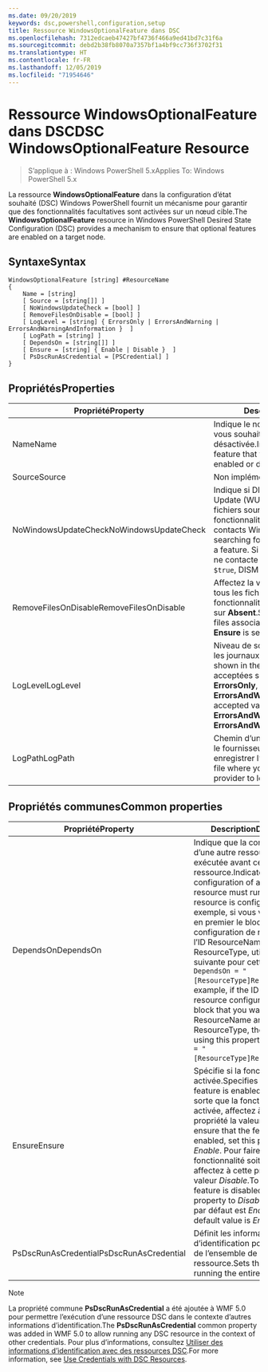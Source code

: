 ```yaml
---
ms.date: 09/20/2019
keywords: dsc,powershell,configuration,setup
title: Ressource WindowsOptionalFeature dans DSC
ms.openlocfilehash: 7312edcaeb47427bf4736f466a9ed41bd7c31f6a
ms.sourcegitcommit: debd2b38fb8070a7357bf1a4bf9cc736f3702f31
ms.translationtype: HT
ms.contentlocale: fr-FR
ms.lasthandoff: 12/05/2019
ms.locfileid: "71954646"
---
```

# <a name="dsc-windowsoptionalfeature-resource"></a><span data-ttu-id="aadfc-103">Ressource WindowsOptionalFeature dans DSC</span><span class="sxs-lookup"><span data-stu-id="aadfc-103">DSC WindowsOptionalFeature Resource</span></span>

> <span data-ttu-id="aadfc-104">S’applique à : Windows PowerShell 5.x</span><span class="sxs-lookup"><span data-stu-id="aadfc-104">Applies To: Windows PowerShell 5.x</span></span>

<span data-ttu-id="aadfc-105">La ressource **WindowsOptionalFeature** dans la configuration d’état souhaité (DSC) Windows PowerShell fournit un mécanisme pour garantir que des fonctionnalités facultatives sont activées sur un nœud cible.</span><span class="sxs-lookup"><span data-stu-id="aadfc-105">The **WindowsOptionalFeature** resource in Windows PowerShell Desired State Configuration (DSC) provides a mechanism to ensure that optional features are enabled on a target node.</span></span>

## <a name="syntax"></a><span data-ttu-id="aadfc-106">Syntaxe</span><span class="sxs-lookup"><span data-stu-id="aadfc-106">Syntax</span></span>

```Syntax
WindowsOptionalFeature [string] #ResourceName
{
    Name = [string]
    [ Source = [string[]] ]
    [ NoWindowsUpdateCheck = [bool] ]
    [ RemoveFilesOnDisable = [bool] ]
    [ LogLevel = [string] { ErrorsOnly | ErrorsAndWarning | ErrorsAndWarningAndInformation }  ]
    [ LogPath = [string] ]
    [ DependsOn = [string[]] ]
    [ Ensure = [string] { Enable | Disable }  ]
    [ PsDscRunAsCredential = [PSCredential] ]
}
```

## <a name="properties"></a><span data-ttu-id="aadfc-107">Propriétés</span><span class="sxs-lookup"><span data-stu-id="aadfc-107">Properties</span></span>

|<span data-ttu-id="aadfc-108">Propriété</span><span class="sxs-lookup"><span data-stu-id="aadfc-108">Property</span></span> |<span data-ttu-id="aadfc-109">Description</span><span class="sxs-lookup"><span data-stu-id="aadfc-109">Description</span></span> |
|---|---|
|<span data-ttu-id="aadfc-110">Name</span><span class="sxs-lookup"><span data-stu-id="aadfc-110">Name</span></span> |<span data-ttu-id="aadfc-111">Indique le nom de la fonctionnalité que vous souhaitez voir activée ou désactivée.</span><span class="sxs-lookup"><span data-stu-id="aadfc-111">Indicates the name of the feature that you want to ensure is enabled or disabled.</span></span> |
|<span data-ttu-id="aadfc-112">Source</span><span class="sxs-lookup"><span data-stu-id="aadfc-112">Source</span></span> |<span data-ttu-id="aadfc-113">Non implémentée.</span><span class="sxs-lookup"><span data-stu-id="aadfc-113">Not implemented.</span></span> |
|<span data-ttu-id="aadfc-114">NoWindowsUpdateCheck</span><span class="sxs-lookup"><span data-stu-id="aadfc-114">NoWindowsUpdateCheck</span></span> |<span data-ttu-id="aadfc-115">Indique si DISM contacte Windows Update (WU) lors de la recherche des fichiers sources pour activer une fonctionnalité.</span><span class="sxs-lookup"><span data-stu-id="aadfc-115">Specifies whether DISM contacts Windows Update (WU) when searching for the source files to enable a feature.</span></span> <span data-ttu-id="aadfc-116">Si la valeur est `$true`, DISM ne contacte pas Windows Update.</span><span class="sxs-lookup"><span data-stu-id="aadfc-116">If `$true`, DISM does not contact WU.</span></span> |
|<span data-ttu-id="aadfc-117">RemoveFilesOnDisable</span><span class="sxs-lookup"><span data-stu-id="aadfc-117">RemoveFilesOnDisable</span></span> |<span data-ttu-id="aadfc-118">Affectez la valeur `$true` pour supprimer tous les fichiers associés à la fonctionnalité quand **Ensure** est défini sur **Absent**.</span><span class="sxs-lookup"><span data-stu-id="aadfc-118">Set to `$true` to remove all files associated with the feature when **Ensure** is set to **Absent**.</span></span> |
|<span data-ttu-id="aadfc-119">LogLevel</span><span class="sxs-lookup"><span data-stu-id="aadfc-119">LogLevel</span></span> |<span data-ttu-id="aadfc-120">Niveau de sortie maximal affiché dans les journaux.</span><span class="sxs-lookup"><span data-stu-id="aadfc-120">The maximum output level shown in the logs.</span></span> <span data-ttu-id="aadfc-121">Les valeurs acceptées sont les suivantes : **ErrorsOnly**, **ErrorsAndWarning** et **ErrorsAndWarningAndInformation**.</span><span class="sxs-lookup"><span data-stu-id="aadfc-121">The accepted values are: **ErrorsOnly**, **ErrorsAndWarning**, and **ErrorsAndWarningAndInformation**.</span></span> |
|<span data-ttu-id="aadfc-122">LogPath</span><span class="sxs-lookup"><span data-stu-id="aadfc-122">LogPath</span></span> |<span data-ttu-id="aadfc-123">Chemin d’un fichier journal dans lequel le fournisseur de ressources doit enregistrer l’opération.</span><span class="sxs-lookup"><span data-stu-id="aadfc-123">The path to a log file where you want the resource provider to log the operation.</span></span> |

## <a name="common-properties"></a><span data-ttu-id="aadfc-124">Propriétés communes</span><span class="sxs-lookup"><span data-stu-id="aadfc-124">Common properties</span></span>

|<span data-ttu-id="aadfc-125">Propriété</span><span class="sxs-lookup"><span data-stu-id="aadfc-125">Property</span></span> |<span data-ttu-id="aadfc-126">Description</span><span class="sxs-lookup"><span data-stu-id="aadfc-126">Description</span></span> |
|---|---|
|<span data-ttu-id="aadfc-127">DependsOn</span><span class="sxs-lookup"><span data-stu-id="aadfc-127">DependsOn</span></span> |<span data-ttu-id="aadfc-128">Indique que la configuration d’une autre ressource doit être exécutée avant celle de cette ressource.</span><span class="sxs-lookup"><span data-stu-id="aadfc-128">Indicates that the configuration of another resource must run before this resource is configured.</span></span> <span data-ttu-id="aadfc-129">Par exemple, si vous voulez exécuter en premier le bloc de script de configuration de ressource ayant l’ID ResourceName et le type ResourceType, utilisez la syntaxe suivante pour cette propriété : `DependsOn = "[ResourceType]ResourceName"`.</span><span class="sxs-lookup"><span data-stu-id="aadfc-129">For example, if the ID of the resource configuration script block that you want to run first is ResourceName and its type is ResourceType, the syntax for using this property is `DependsOn = "[ResourceType]ResourceName"`.</span></span> |
|<span data-ttu-id="aadfc-130">Ensure</span><span class="sxs-lookup"><span data-stu-id="aadfc-130">Ensure</span></span> |<span data-ttu-id="aadfc-131">Spécifie si la fonctionnalité est activée.</span><span class="sxs-lookup"><span data-stu-id="aadfc-131">Specifies whether the feature is enabled.</span></span> <span data-ttu-id="aadfc-132">Pour faire en sorte que la fonctionnalité soit activée, affectez à cette propriété la valeur _Enable_.</span><span class="sxs-lookup"><span data-stu-id="aadfc-132">To ensure that the feature is enabled, set this property to _Enable_.</span></span> <span data-ttu-id="aadfc-133">Pour faire en sorte que la fonctionnalité soit désactivée, affectez à cette propriété la valeur _Disable_.</span><span class="sxs-lookup"><span data-stu-id="aadfc-133">To ensure that the feature is disabled, set the property to _Disable_.</span></span> <span data-ttu-id="aadfc-134">La valeur par défaut est _Enable_.</span><span class="sxs-lookup"><span data-stu-id="aadfc-134">The default value is _Enable_.</span></span> |
|<span data-ttu-id="aadfc-135">PsDscRunAsCredential</span><span class="sxs-lookup"><span data-stu-id="aadfc-135">PsDscRunAsCredential</span></span> |<span data-ttu-id="aadfc-136">Définit les informations d’identification pour l’exécution de l’ensemble de la ressource.</span><span class="sxs-lookup"><span data-stu-id="aadfc-136">Sets the credential for running the entire resource as.</span></span> |

> [!NOTE]
> <span data-ttu-id="aadfc-137">La propriété commune **PsDscRunAsCredential** a été ajoutée à WMF 5.0 pour permettre l’exécution d’une ressource DSC dans le contexte d’autres informations d’identification.</span><span class="sxs-lookup"><span data-stu-id="aadfc-137">The **PsDscRunAsCredential** common property was added in WMF 5.0 to allow running any DSC resource in the context of other credentials.</span></span> <span data-ttu-id="aadfc-138">Pour plus d’informations, consultez [Utiliser des informations d’identification avec des ressources DSC](../../../configurations/runasuser.md).</span><span class="sxs-lookup"><span data-stu-id="aadfc-138">For more information, see [Use Credentials with DSC Resources](../../../configurations/runasuser.md).</span></span>